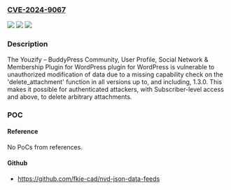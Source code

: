 ### [CVE-2024-9067](https://cve.mitre.org/cgi-bin/cvename.cgi?name=CVE-2024-9067)
![](https://img.shields.io/static/v1?label=Product&message=Youzify%20%E2%80%93%20BuddyPress%20Community%2C%20User%20Profile%2C%20Social%20Network%20%26%20Membership%20Plugin%20for%20WordPress&color=blue)
![](https://img.shields.io/static/v1?label=Version&message=*%3C%3D%201.3.0%20&color=brighgreen)
![](https://img.shields.io/static/v1?label=Vulnerability&message=CWE-862%20Missing%20Authorization&color=brighgreen)

### Description

The Youzify – BuddyPress Community, User Profile, Social Network & Membership Plugin for WordPress plugin for WordPress is vulnerable to unauthorized modification of data due to a missing capability check on the 'delete_attachment' function in all versions up to, and including, 1.3.0. This makes it possible for authenticated attackers, with Subscriber-level access and above, to delete arbitrary attachments.

### POC

#### Reference
No PoCs from references.

#### Github
- https://github.com/fkie-cad/nvd-json-data-feeds

